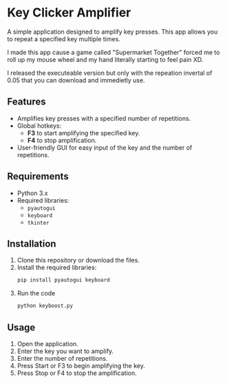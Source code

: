 # Key Clicker Amplifier

A simple application designed to amplify key presses. This app allows you to repeat a specified key multiple times.

I made this app cause a game called "Supermarket Together" forced me to roll up my mouse wheel and my hand literally starting to feel pain XD.

I released the executeable version but only with the repeation invertal of 0.05 that you can download and immedietly use.

## Features

- Amplifies key presses with a specified number of repetitions.
- Global hotkeys:
  - **F3** to start amplifying the specified key.
  - **F4** to stop amplification.
- User-friendly GUI for easy input of the key and the number of repetitions.

## Requirements

- Python 3.x
- Required libraries:
  - `pyautogui`
  - `keyboard`
  - `tkinter`

## Installation

1. Clone this repository or download the files.
2. Install the required libraries:
   ```bash
   pip install pyautogui keyboard
3. Run the code
   ```bash
   python keyboost.py

## Usage
1. Open the application.
2. Enter the key you want to amplify.
3. Enter the number of repetitions.
4. Press Start or F3 to begin amplifying the key.
5. Press Stop or F4 to stop the amplification.